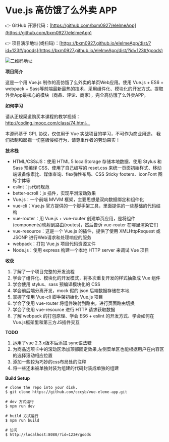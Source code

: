 
# Vue.js 高仿饿了么外卖 APP

👉 GitHub 开源代码：[https://github.com/bxm0927/elelmeApp](https://github.com/bxm0927/elelmeApp)

👉 项目演示地址(或扫码)：[https://bxm0927.github.io/elelmeApp/dist/?id=123#/goods](https://bxm0927.github.io/elelmeApp/dist/?id=123#/goods)

![二维码地址](http://oph264zoo.bkt.clouddn.com/17-6-22/33238756.jpg)

**项目简介**

这是一个用 Vue.js 制作的高仿饿了么外卖的单页Web应用。使用 Vue.js + ES6 + webpack + Sass等前端最新最热的技术，采用组件化、模块化的开发方式。提取外卖App最核心的模块（商品、评论、商家），完全高仿饿了么外卖APP。

**如何学习**

请从正规渠道购买本课程的教学视频： http://coding.imooc.com/class/74.html。

本源码基于 GPL 协议，仅仅用于 Vue 实战项目的学习，不可作为商业用途。 我们抵制和鄙视一切盗版侵权行为，请尊重作者的劳动果实！

**技术栈**

- HTML/CSS/JS：使用 HTML 5 localStorage 存储本地数据、使用 Stylus 和 Sass 预编译 CSS、使用了自己编写的 reset.css 来统一页面初始样式、移动端设备像素比、媒体查询、flex弹性布局、CSS Sticky footers、iconFont 图标字体等
- eslint：js代码规范
- better-scroll：js 插件，实现平滑滚动效果
- Vue.js：一个前端 MVVM 框架，主要思想是双向数据绑定和组件化
- vue-cli：Vue.js 官方提供的一个脚手架工具，里面提供的一些基础的代码结构
- vue-router：用 Vue.js + vue-router 创建单页应用，是将组件(components)映射到路由(routes)，然后告诉 vue-router 在哪里渲染它们
- vue-resource：这是一个 Vue.js 的插件，提供了使用 XMLHttpRequest 或 JSONP 进行Web请求和处理响应的服务
- webpack：打包 Vue.js 项目代码资源文件
- Node.js：使用 express 构建一个本地 HTTP server 来调试 Vue 项目

**收获**

1. 了解了一个项目完整的开发流程
2. 学会了组件化、模块化的开发模式，将多次重复开发的样式抽象成 Vue 组件
3. 学会使用 stylus、sass 预编译模块化的 CSS
4. 学会前后端分离开发，mock 假的 json 后端数据存储在本地
5. 掌握了使用 Vue-cli 脚手架初始化 Vue.js 项目
6. 学会了使用 vue-router 将组件映射到路由，进行页面路由切换
7. 学会了使用 vue-resource 进行 HTTP 请求获取数据
8. 了解 webpack 的打包原理、学会 ES6 + eslint 的开发方式、学会如何在Vue.js框架里和第三方JS插件交互

**TODO**

1. 运用了vue 2.3.x版本后添加.sync语法糖
2. 为商品选项卡中的滚动区添加顶部固定效果,左侧菜单区也能根据用户在内容区的选择滚动相应位置
3. 添加一些较为巧妙的css布局处的注释
4. 将一些还未被单独封装为组建的代码封装成单独的组建

**Build Setup**

```
# clone the repo into your disk.
$ git clone https://github.com/cccyb/vue-eleme-app.git

# dev 方式运行
$ npm run dev

# build 方式运行
$ npm run build

# 访问
$ http://localhost:8080/?id=123#/goods
```
